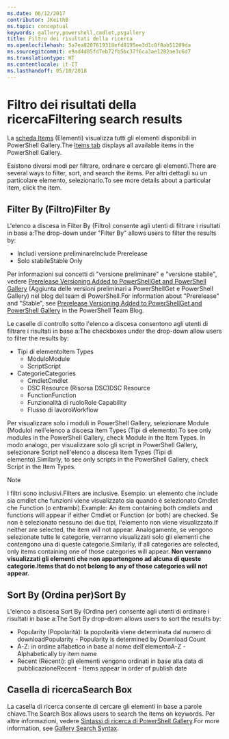 ```yaml
---
ms.date: 06/12/2017
contributor: JKeithB
ms.topic: conceptual
keywords: gallery,powershell,cmdlet,psgallery
title: Filtro dei risultati della ricerca
ms.openlocfilehash: 5a7ea8207619318efd8195ee3d1c8f8ab51209da
ms.sourcegitcommit: e9ad4d85fd7eb72fb5bc37f6ca3ae1282ae3c6d7
ms.translationtype: HT
ms.contentlocale: it-IT
ms.lasthandoff: 05/10/2018
---
```

# <a name="filtering-search-results"></a><span data-ttu-id="d3284-103">Filtro dei risultati della ricerca</span><span class="sxs-lookup"><span data-stu-id="d3284-103">Filtering search results</span></span>

<span data-ttu-id="d3284-104">La [scheda Items](https://www.powershellgallery.com/items) (Elementi) visualizza tutti gli elementi disponibili in PowerShell Gallery.</span><span class="sxs-lookup"><span data-stu-id="d3284-104">The [Items tab](https://www.powershellgallery.com/items) displays all available items in the PowerShell Gallery.</span></span>

<span data-ttu-id="d3284-105">Esistono diversi modi per filtrare, ordinare e cercare gli elementi.</span><span class="sxs-lookup"><span data-stu-id="d3284-105">There are several ways to filter, sort, and search the items.</span></span>
<span data-ttu-id="d3284-106">Per altri dettagli su un particolare elemento, selezionarlo.</span><span class="sxs-lookup"><span data-stu-id="d3284-106">To see more details about a particular item, click the item.</span></span>

## <a name="filter-by"></a><span data-ttu-id="d3284-107">Filter By (Filtro)</span><span class="sxs-lookup"><span data-stu-id="d3284-107">Filter By</span></span>

<span data-ttu-id="d3284-108">L'elenco a discesa in Filter By (Filtro) consente agli utenti di filtrare i risultati in base a:</span><span class="sxs-lookup"><span data-stu-id="d3284-108">The drop-down under "Filter By" allows users to filter the results by:</span></span>
- <span data-ttu-id="d3284-109">Includi versione preliminare</span><span class="sxs-lookup"><span data-stu-id="d3284-109">Include Prerelease</span></span>
- <span data-ttu-id="d3284-110">Solo stabile</span><span class="sxs-lookup"><span data-stu-id="d3284-110">Stable Only</span></span>

<span data-ttu-id="d3284-111">Per informazioni sui concetti di "versione preliminare" e "versione stabile", vedere [Prerelease Versioning Added to PowerShellGet and PowerShell Gallery](https://blogs.msdn.microsoft.com/powershell/2017/12/05/prerelease-versioning-added-to-powershellget-and-powershell-gallery/) (Aggiunta delle versioni preliminari a PowerShellGet e PowerShell Gallery) nel blog del team di PowerShell.</span><span class="sxs-lookup"><span data-stu-id="d3284-111">For information about "Prerelease" and "Stable", see [Prerelease Versioning Added to PowerShellGet and PowerShell Gallery](https://blogs.msdn.microsoft.com/powershell/2017/12/05/prerelease-versioning-added-to-powershellget-and-powershell-gallery/) in the PowerShell Team Blog.</span></span>

<span data-ttu-id="d3284-112">Le caselle di controllo sotto l'elenco a discesa consentono agli utenti di filtrare i risultati in base a:</span><span class="sxs-lookup"><span data-stu-id="d3284-112">The checkboxes under the drop-down allow users to filter the results by:</span></span>
- <span data-ttu-id="d3284-113">Tipi di elemento</span><span class="sxs-lookup"><span data-stu-id="d3284-113">Item Types</span></span>
  - <span data-ttu-id="d3284-114">Modulo</span><span class="sxs-lookup"><span data-stu-id="d3284-114">Module</span></span>
  - <span data-ttu-id="d3284-115">Script</span><span class="sxs-lookup"><span data-stu-id="d3284-115">Script</span></span>
- <span data-ttu-id="d3284-116">Categorie</span><span class="sxs-lookup"><span data-stu-id="d3284-116">Categories</span></span>
  - <span data-ttu-id="d3284-117">Cmdlet</span><span class="sxs-lookup"><span data-stu-id="d3284-117">Cmdlet</span></span>
  - <span data-ttu-id="d3284-118">DSC Resource (Risorsa DSC)</span><span class="sxs-lookup"><span data-stu-id="d3284-118">DSC Resource</span></span>
  - <span data-ttu-id="d3284-119">Function</span><span class="sxs-lookup"><span data-stu-id="d3284-119">Function</span></span>
  - <span data-ttu-id="d3284-120">Funzionalità di ruolo</span><span class="sxs-lookup"><span data-stu-id="d3284-120">Role Capability</span></span>
  - <span data-ttu-id="d3284-121">Flusso di lavoro</span><span class="sxs-lookup"><span data-stu-id="d3284-121">Workflow</span></span>

<span data-ttu-id="d3284-122">Per visualizzare solo i moduli in PowerShell Gallery, selezionare Module (Modulo) nell'elenco a discesa Item Types (Tipi di elemento).</span><span class="sxs-lookup"><span data-stu-id="d3284-122">To see only modules in the PowerShell Gallery, check Module in the Item Types.</span></span>
<span data-ttu-id="d3284-123">In modo analogo, per visualizzare solo gli script in PowerShell Gallery, selezionare Script nell'elenco a discesa Item Types (Tipi di elemento).</span><span class="sxs-lookup"><span data-stu-id="d3284-123">Similarly, to see only scripts in the PowerShell Gallery, check Script in the Item Types.</span></span>

> [!NOTE]
> <span data-ttu-id="d3284-124">I filtri sono inclusivi.</span><span class="sxs-lookup"><span data-stu-id="d3284-124">Filters are inclusive.</span></span>
> <span data-ttu-id="d3284-125">Esempio: un elemento che include sia cmdlet che funzioni viene visualizzato sia quando è selezionato Cmdlet che Function (o entrambi).</span><span class="sxs-lookup"><span data-stu-id="d3284-125">Example: An item containing both cmdlets and functions will appear if either Cmdlet or Function (or both) are checked.</span></span>
> <span data-ttu-id="d3284-126">Se non è selezionato nessuno dei due tipi, l'elemento non viene visualizzato.</span><span class="sxs-lookup"><span data-stu-id="d3284-126">If neither are selected, the item will not appear.</span></span>
> <span data-ttu-id="d3284-127">Analogamente, se vengono selezionate tutte le categorie, verranno visualizzati solo gli elementi che contengono una di queste categorie.</span><span class="sxs-lookup"><span data-stu-id="d3284-127">Similarly, if all categories are selected, only items containing one of those categories will appear.</span></span>
> <span data-ttu-id="d3284-128">**Non verranno visualizzati gli elementi che non appartengono ad alcuna di queste categorie.**</span><span class="sxs-lookup"><span data-stu-id="d3284-128">**Items that do not belong to any of those categories will not appear.**</span></span>

## <a name="sort-by"></a><span data-ttu-id="d3284-129">Sort By (Ordina per)</span><span class="sxs-lookup"><span data-stu-id="d3284-129">Sort By</span></span>

<span data-ttu-id="d3284-130">L'elenco a discesa Sort By (Ordina per) consente agli utenti di ordinare i risultati in base a:</span><span class="sxs-lookup"><span data-stu-id="d3284-130">The Sort By drop-down allows users to sort the results by:</span></span>
- <span data-ttu-id="d3284-131">Popularity (Popolarità): la popolarità viene determinata dal numero di download</span><span class="sxs-lookup"><span data-stu-id="d3284-131">Popularity - Popularity is determined by Download Count</span></span>
- <span data-ttu-id="d3284-132">A-Z: in ordine alfabetico in base al nome dell'elemento</span><span class="sxs-lookup"><span data-stu-id="d3284-132">A-Z - Alphabetically by item name</span></span>
- <span data-ttu-id="d3284-133">Recent (Recenti): gli elementi vengono ordinati in base alla data di pubblicazione</span><span class="sxs-lookup"><span data-stu-id="d3284-133">Recent - Items appear in order of publish date</span></span>

## <a name="search-box"></a><span data-ttu-id="d3284-134">Casella di ricerca</span><span class="sxs-lookup"><span data-stu-id="d3284-134">Search Box</span></span>

<span data-ttu-id="d3284-135">La casella di ricerca consente di cercare gli elementi in base a parole chiave.</span><span class="sxs-lookup"><span data-stu-id="d3284-135">The Search Box allows users to search the items on keywords.</span></span>
<span data-ttu-id="d3284-136">Per altre informazioni, vedere [Sintassi di ricerca di PowerShell Gallery](search-syntax.md).</span><span class="sxs-lookup"><span data-stu-id="d3284-136">For more information, see [Gallery Search Syntax](search-syntax.md).</span></span>